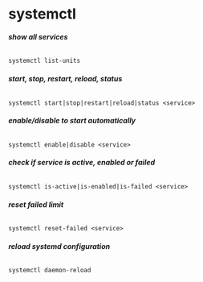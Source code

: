 # systemctl

###### __show all services__
`systemctl list-units`

###### __start, stop, restart, reload, status__
`systemctl start|stop|restart|reload|status <service>`

###### __enable/disable to start automatically__
`systemctl enable|disable <service>`

###### __check if service is active, enabled or failed__
`systemctl is-active|is-enabled|is-failed <service>`

###### __reset failed limit__
`systemctl reset-failed <service>`

###### __reload systemd configuration__
`systemctl daemon-reload`
